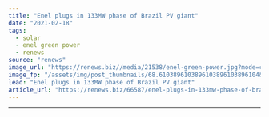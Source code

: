```yaml
---
title: "Enel plugs in 133MW phase of Brazil PV giant"
date: "2021-02-18"
tags: 
  - solar
  - enel green power
  - renews
source: "renews"
image_url: "https://renews.biz//media/21538/enel-green-power.jpg?mode=crop&width=770&heightratio=0.6103896103896103896103896104&slimmage=true"
image_fp: "/assets/img/post_thumbnails/68.6103896103896103896103896104&slimmage=true"
lead: "Enel plugs in 133MW phase of Brazil PV giant"
article_url: "https://renews.biz/66587/enel-plugs-in-133mw-phase-of-brazil-pv-giant/"
---
```


---
